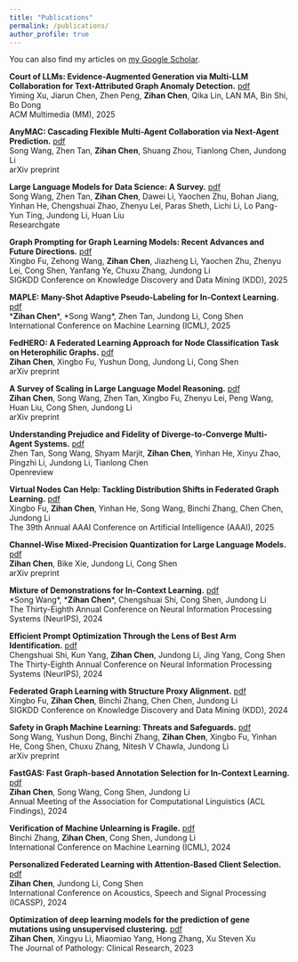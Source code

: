 ```yaml
---
title: "Publications"
permalink: /publications/
author_profile: true
---
```

You can also find my articles on [my Google Scholar](https://scholar.google.com/citations?user=ylbrk-oAAAAJ).

**Court of LLMs: Evidence-Augmented Generation via Multi-LLM Collaboration for Text-Attributed Graph Anomaly Detection.** [pdf](https://arxiv.org/abs/2508.00507)<br>
Yiming Xu, Jiarun Chen, Zhen Peng, **Zihan Chen**, Qika Lin, LAN MA, Bin Shi, Bo Dong<br>
ACM Multimedia (MM), 2025

**AnyMAC: Cascading Flexible Multi-Agent Collaboration via Next-Agent Prediction.** [pdf](https://arxiv.org/abs/2506.17784)<br>
Song Wang, Zhen Tan, **Zihan Chen**,  Shuang Zhou, Tianlong Chen, Jundong Li<br>
arXiv preprint

**Large Language Models for Data Science: A Survey.** [pdf](https://www.researchgate.net/profile/Song_Wang84/publication/392594876_Large_Language_Models_for_Data_Science_A_Survey/links/6849ecfdd0be921dfef6ed18/Large-Language-Models-for-Data-Science-A-Survey.pdf)<br>
Song Wang, Zhen Tan, **Zihan Chen**, Dawei Li, Yaochen Zhu, Bohan Jiang,
Yinhan He, Chengshuai Zhao, Zhenyu Lei, Paras Sheth, Lichi Li, Lo Pang-Yun Ting,
Jundong Li, Huan Liu<br>
Researchgate

**Graph Prompting for Graph Learning Models: Recent Advances and Future Directions.** [pdf](https://arxiv.org/abs/2506.08326)<br>
Xingbo Fu, Zehong Wang, **Zihan Chen**, Jiazheng Li, Yaochen Zhu, Zhenyu Lei, Cong Shen, Yanfang Ye, Chuxu Zhang, Jundong Li<br>
SIGKDD Conference on Knowledge Discovery and Data Mining (KDD), 2025

**MAPLE: Many-Shot Adaptive Pseudo-Labeling for In-Context Learning.** [pdf](https://arxiv.org/abs/2505.16225)<br>
\***Zihan Chen**\*, \*Song Wang\*, Zhen Tan, Jundong Li, Cong Shen<br>
International Conference on Machine Learning (ICML), 2025

**FedHERO: A Federated Learning Approach for Node Classification Task on Heterophilic Graphs.** [pdf](https://arxiv.org/abs/2504.21206)<br>
**Zihan Chen**, Xingbo Fu, Yushun Dong, Jundong Li, Cong Shen<br>
arXiv preprint

**A Survey of Scaling in Large Language Model Reasoning.** [pdf](https://arxiv.org/abs/2504.02181)<br>
**Zihan Chen**, Song Wang, Zhen Tan, Xingbo Fu, Zhenyu Lei, Peng Wang, Huan Liu, Cong Shen, Jundong Li<br>
arXiv preprint

**Understanding Prejudice and Fidelity of Diverge-to-Converge Multi-Agent Systems.** [pdf](https://openreview.net/pdf?id=EP6n8LCEK6)<br>
Zhen Tan, Song Wang, Shyam Marjit, **Zihan Chen**, Yinhan He, Xinyu Zhao, Pingzhi Li, Jundong Li, Tianlong Chen<br>
Openreview

**Virtual Nodes Can Help: Tackling Distribution Shifts in Federated Graph Learning.** [pdf](https://arxiv.org/abs/2412.19229)<br>
Xingbo Fu, **Zihan Chen**, Yinhan He, Song Wang, Binchi Zhang, Chen Chen, Jundong Li<br> 
The 39th Annual AAAI Conference on Artificial Intelligence (AAAI), 2025

**Channel-Wise Mixed-Precision Quantization for Large Language Models.** [pdf](https://arxiv.org/abs/2410.13056)<br>
**Zihan Chen**, Bike Xie, Jundong Li, Cong Shen<br>
arXiv preprint

**Mixture of Demonstrations for In-Context Learning.** [pdf](https://openreview.net/pdf?id=uqxSLoCw3K)<br>
\*Song Wang\*, \***Zihan Chen**\*, Chengshuai Shi, Cong Shen, Jundong Li<br>
The Thirty-Eighth Annual Conference on Neural Information Processing Systems (NeurIPS), 2024

**Efficient Prompt Optimization Through the Lens of Best Arm Identification.** [pdf](https://openreview.net/pdf?id=FLNnlfBGMo)<br>
Chengshuai Shi, Kun Yang, **Zihan Chen**, Jundong Li, Jing Yang, Cong Shen<br>
The Thirty-Eighth Annual Conference on Neural Information Processing Systems (NeurIPS), 2024 

**Federated Graph Learning with Structure Proxy Alignment.** [pdf](https://arxiv.org/abs/2408.09393)<br>
Xingbo Fu, **Zihan Chen**, Binchi Zhang, Chen Chen, Jundong Li<br>
SIGKDD Conference on Knowledge Discovery and Data Mining (KDD), 2024

**Safety in Graph Machine Learning: Threats and Safeguards.** [pdf](https://arxiv.org/abs/2405.11034)<br>
Song Wang, Yushun Dong, Binchi Zhang, **Zihan Chen**, Xingbo Fu, Yinhan He, Cong Shen, Chuxu Zhang, Nitesh V Chawla, Jundong Li<br>
arXiv preprint

**FastGAS: Fast Graph-based Annotation Selection for In-Context Learning.** [pdf](https://arxiv.org/abs/2406.03730)<br>
**Zihan Chen**, Song Wang, Cong Shen, Jundong Li<br>
Annual Meeting of the Association for Computational Linguistics (ACL Findings), 2024 

**Verification of Machine Unlearning is Fragile.** [pdf](https://openreview.net/pdf/53e24204bd6b94f64e8d6b6230c4116e2273270f.pdf)<br>
Binchi Zhang, **Zihan Chen**, Cong Shen, Jundong Li<br>
International Conference on Machine Learning (ICML), 2024

**Personalized Federated Learning with Attention-Based Client Selection.** [pdf](https://ieeexplore.ieee.org/stamp/stamp.jsp?arnumber=10447362)<br>
**Zihan Chen**, Jundong Li, Cong Shen<br>
International Conference on Acoustics, Speech and Signal Processing (ICASSP), 2024

**Optimization of deep learning models for the prediction of gene mutations using unsupervised clustering.** [pdf](https://pathsocjournals.onlinelibrary.wiley.com/doi/pdfdirect/10.1002/cjp2.302)<br>
**Zihan Chen**, Xingyu Li, Miaomiao Yang, Hong Zhang, Xu Steven Xu<br>
The Journal of Pathology: Clinical Research, 2023
